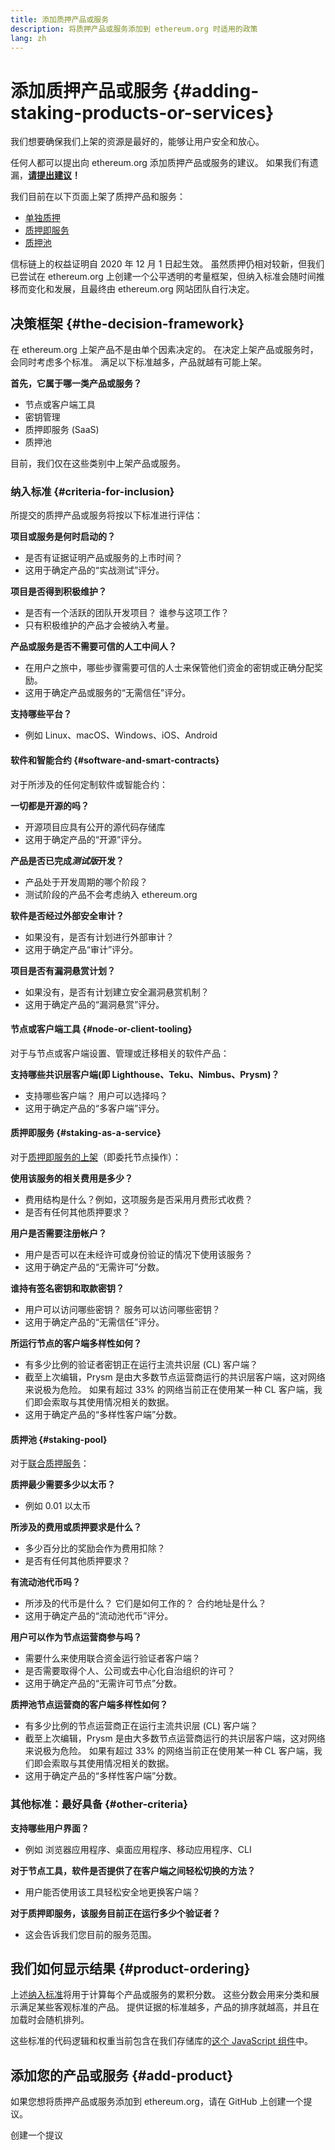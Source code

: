 ```yaml
---
title: 添加质押产品或服务
description: 将质押产品或服务添加到 ethereum.org 时适用的政策
lang: zh
---
```


# 添加质押产品或服务 {#adding-staking-products-or-services}

我们想要确保我们上架的资源是最好的，能够让用户安全和放心。

任何人都可以提出向 ethereum.org 添加质押产品或服务的建议。 如果我们有遗漏，**[请提出建议](https://github.com/ethereum/ethereum-org-website/issues/new?&template=suggest_staking_product.md)！**

我们目前在以下页面上架了质押产品和服务：

- [单独质押](/staking/solo/)
- [质押即服务](/staking/saas/)
- [质押池](/staking/pools/)

信标链上的权益证明自 2020 年 12 月 1 日起生效。 虽然质押仍相对较新，但我们已尝试在 ethereum.org 上创建一个公平透明的考量框架，但纳入标准会随时间推移而变化和发展，且最终由 ethereum.org 网站团队自行决定。

## 决策框架 {#the-decision-framework}

在 ethereum.org 上架产品不是由单个因素决定的。 在决定上架产品或服务时，会同时考虑多个标准。 满足以下标准越多，产品就越有可能上架。

**首先，它属于哪一类产品或服务？**

- 节点或客户端工具
- 密钥管理
- 质押即服务 (SaaS)
- 质押池

目前，我们仅在这些类别中上架产品或服务。

### 纳入标准 {#criteria-for-inclusion}

所提交的质押产品或服务将按以下标准进行评估：

**项目或服务是何时启动的？**

- 是否有证据证明产品或服务的上市时间？
- 这用于确定产品的“实战测试”评分。

**项目是否得到积极维护？**

- 是否有一个活跃的团队开发项目？ 谁参与这项工作？
- 只有积极维护的产品才会被纳入考量。

**产品或服务是否不需要可信的人工中间人？**

- 在用户之旅中，哪些步骤需要可信的人士来保管他们资金的密钥或正确分配奖励。
- 这用于确定产品或服务的“无需信任”评分。

**支持哪些平台？**

- 例如 Linux、macOS、Windows、iOS、Android

#### 软件和智能合约 {#software-and-smart-contracts}

对于所涉及的任何定制软件或智能合约：

**一切都是开源的吗？**

- 开源项目应具有公开的源代码存储库
- 这用于确定产品的“开源”评分。

**产品是否已完成*测试版*开发？**

- 产品处于开发周期的哪个阶段？
- 测试阶段的产品不会考虑纳入 ethereum.org

**软件是否经过外部安全审计？**

- 如果没有，是否有计划进行外部审计？
- 这用于确定产品“审计”评分。

**项目是否有漏洞悬赏计划？**

- 如果没有，是否有计划建立安全漏洞悬赏机制？
- 这用于确定产品的“漏洞悬赏”评分。

#### 节点或客户端工具 {#node-or-client-tooling}

对于与节点或客户端设置、管理或迁移相关的软件产品：

**支持哪些共识层客户端(即 Lighthouse、Teku、Nimbus、Prysm)？**

- 支持哪些客户端？ 用户可以选择吗？
- 这用于确定产品的“多客户端”评分。

#### 质押即服务 {#staking-as-a-service}

对于[质押即服务的上架](/staking/saas/)（即委托节点操作）：

**使用该服务的相关费用是多少？**

- 费用结构是什么？例如，这项服务是否采用月费形式收费？
- 是否有任何其他质押要求？

**用户是否需要注册帐户？**

- 用户是否可以在未经许可或身份验证的情况下使用该服务？
- 这用于确定产品的“无需许可”分数。

**谁持有签名密钥和取款密钥？**

- 用户可以访问哪些密钥？ 服务可以访问哪些密钥？
- 这用于确定产品的“无需信任”评分。

**所运行节点的客户端多样性如何？**

- 有多少比例的验证者密钥正在运行主流共识层 (CL) 客户端？
- 截至上次编辑，Prysm 是由大多数节点运营商运行的共识层客户端，这对网络来说极为危险。 如果有超过 33% 的网络当前正在使用某一种 CL 客户端，我们即会索取与其使用情况相关的数据。
- 这用于确定产品的“多样性客户端”分数。

#### 质押池 {#staking-pool}

对于[联合质押服务](/staking/pools/)：

**质押最少需要多少以太币？**

- 例如 0.01 以太币

**所涉及的费用或质押要求是什么？**

- 多少百分比的奖励会作为费用扣除？
- 是否有任何其他质押要求？

**有流动池代币吗？**

- 所涉及的代币是什么？ 它们是如何工作的？ 合约地址是什么？
- 这用于确定产品的“流动池代币”评分。

**用户可以作为节点运营商参与吗？**

- 需要什么来使用联合资金运行验证者客户端？
- 是否需要取得个人、公司或去中心化自治组织的许可？
- 这用于确定产品的“无需许可节点”分数。

**质押池节点运营商的客户端多样性如何？**

- 有多少比例的节点运营商正在运行主流共识层 (CL) 客户端？
- 截至上次编辑，Prysm 是由大多数节点运营商运行的共识层客户端，这对网络来说极为危险。 如果有超过 33% 的网络当前正在使用某一种 CL 客户端，我们即会索取与其使用情况相关的数据。
- 这用于确定产品的“多样性客户端”分数。

### 其他标准：最好具备 {#other-criteria}

**支持哪些用户界面？**

- 例如 浏览器应用程序、桌面应用程序、移动应用程序、CLI

**对于节点工具，软件是否提供了在客户端之间轻松切换的方法？**

- 用户能否使用该工具轻松安全地更换客户端？

**对于质押即服务，该服务目前正在运行多少个验证者？**

- 这会告诉我们您目前的服务范围。

## 我们如何显示结果 {#product-ordering}

上述[纳入标准](#criteria-for-inclusion)将用于计算每个产品或服务的累积分数。 这些分数会用来分类和展示满足某些客观标准的产品。 提供证据的标准越多，产品的排序就越高，并且在加载时会随机排列。

这些标准的代码逻辑和权重当前包含在我们存储库的[这个 JavaScript 组件](https://github.com/ethereum/ethereum-org-website/blob/dev/src/components/Staking/StakingProductsCardGrid.js#L350)中。

## 添加您的产品或服务 {#add-product}

如果您想将质押产品或服务添加到 ethereum.org，请在 GitHub 上创建一个提议。

<ButtonLink to="https://github.com/ethereum/ethereum-org-website/issues/new?&template=suggest_staking_product.md">
  创建一个提议
</ButtonLink>
